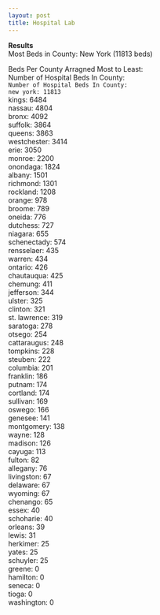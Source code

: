 ```yaml
---
layout: post
title: Hospital Lab
---
```

**Results**  
Most Beds in County: New York (11813 beds)  

Beds Per County Arragned Most to Least:  
Number of Hospital Beds In County:  
`Number of Hospital Beds In County:`  
`new york: 11813`  
kings: 6484  
nassau: 4804  
bronx: 4092  
suffolk: 3864  
queens: 3863  
westchester: 3414  
erie: 3050  
monroe: 2200  
onondaga: 1824  
albany: 1501  
richmond: 1301  
rockland: 1208  
orange: 978  
broome: 789  
oneida: 776  
dutchess: 727  
niagara: 655  
schenectady: 574  
rensselaer: 435  
warren: 434  
ontario: 426  
chautauqua: 425  
chemung: 411  
jefferson: 344  
ulster: 325  
clinton: 321  
st. lawrence: 319  
saratoga: 278  
otsego: 254  
cattaraugus: 248  
tompkins: 228  
steuben: 222  
columbia: 201  
franklin: 186  
putnam: 174  
cortland: 174  
sullivan: 169  
oswego: 166  
genesee: 141  
montgomery: 138  
wayne: 128  
madison: 126  
cayuga: 113  
fulton: 82  
allegany: 76  
livingston: 67  
delaware: 67  
wyoming: 67  
chenango: 65  
essex: 40  
schoharie: 40  
orleans: 39  
lewis: 31  
herkimer: 25  
yates: 25  
schuyler: 25  
greene: 0  
hamilton: 0  
seneca: 0  
tioga: 0  
washington: 0  
